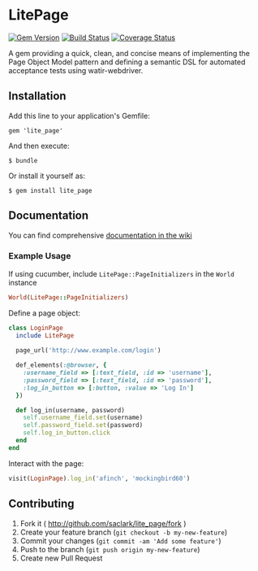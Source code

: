 # LitePage

[![Gem Version](https://badge.fury.io/rb/lite_page.svg)](http://badge.fury.io/rb/lite_page) [![Build Status](https://travis-ci.org/saclark/lite_page.svg?branch=master)](https://travis-ci.org/saclark/lite_page) [![Coverage Status](https://coveralls.io/repos/saclark/lite_page/badge.svg)](https://coveralls.io/r/saclark/lite_page)

A gem providing a quick, clean, and concise means of implementing the Page Object Model pattern and defining a semantic DSL for automated acceptance tests using watir-webdriver.

## Installation

Add this line to your application's Gemfile:

    gem 'lite_page'

And then execute:

    $ bundle

Or install it yourself as:

    $ gem install lite_page

## Documentation
You can find comprehensive [documentation in the wiki](https://github.com/saclark/lite_page/wiki)

### Example Usage

If using cucumber, include `LitePage::PageInitializers` in the `World` instance
```ruby
World(LitePage::PageInitializers)
```

Define a page object:
```ruby
class LoginPage
  include LitePage
  
  page_url('http://www.example.com/login')

  def_elements(:@browser, {
    :username_field => [:text_field, :id => 'username'],
    :password_field => [:text_field, :id => 'password'],
    :log_in_button => [:button, :value => 'Log In']
  })

  def log_in(username, password)
    self.username_field.set(username)
    self.password_field.set(password)
    self.log_in_button.click
  end
end
```

Interact with the page:
```ruby
visit(LoginPage).log_in('afinch', 'mockingbird60')
```

## Contributing

1. Fork it ( http://github.com/saclark/lite_page/fork )
2. Create your feature branch (`git checkout -b my-new-feature`)
3. Commit your changes (`git commit -am 'Add some feature'`)
4. Push to the branch (`git push origin my-new-feature`)
5. Create new Pull Request
